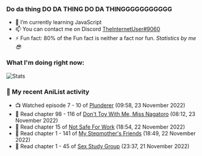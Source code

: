 ### Do da thing DO DA THING DO DA THINGGGGGGGGGGG

<!-- **TheInternetUser0/TheInternetUser0** is a ✨ _special_ ✨ repository because its `README.md` (this file) appears on your GitHub profile. -->


- 🌱 I’m currently learning JavaScript
- 📫 You can contact me on Discord [TheInternetUser#9060](https://discord.com/users/534117072796385300)
- ⚡ Fun fact: 80% of the Fun fact is neither a fact nor fun. _Statistics by me 😎_

### What I'm doing right now:
![Stats](https://discord.c99.nl/widget/theme-3/534117072796385300.png)

### 🌸 My recent AniList activity

<!-- ANILIST_ACTIVITY:start -->

-   📺 Watched episode 7 - 10 of [Plunderer](https://anilist.co/anime/101168) (09:58, 23 November 2022)
-   📖 Read chapter 98 - 116 of [Don't Toy With Me, Miss Nagatoro](https://anilist.co/manga/100664) (08:12, 23 November 2022)
-   📖 Read chapter 15 of [Not Safe For Work](https://anilist.co/manga/154190) (18:54, 22 November 2022)
-   📖 Read chapter 1 - 141 of [My Stepmother's Friends](https://anilist.co/manga/119648) (18:49, 22 November 2022)
-   📖 Read chapter 1 - 45 of [Sex Study Group](https://anilist.co/manga/145493) (23:37, 21 November 2022)

<!-- ANILIST_ACTIVITY:end -->
